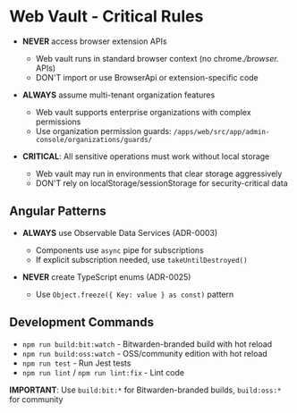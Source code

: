 # Web Vault - Critical Rules

- **NEVER** access browser extension APIs
  - Web vault runs in standard browser context (no chrome._/browser._ APIs)
  - DON'T import or use BrowserApi or extension-specific code

- **ALWAYS** assume multi-tenant organization features
  - Web vault supports enterprise organizations with complex permissions
  - Use organization permission guards: `/apps/web/src/app/admin-console/organizations/guards/`

- **CRITICAL**: All sensitive operations must work without local storage
  - Web vault may run in environments that clear storage aggressively
  - DON'T rely on localStorage/sessionStorage for security-critical data

## Angular Patterns

- **ALWAYS** use Observable Data Services (ADR-0003)
  - Components use `async` pipe for subscriptions
  - If explicit subscription needed, use `takeUntilDestroyed()`

- **NEVER** create TypeScript enums (ADR-0025)
  - Use `Object.freeze({ Key: value } as const)` pattern

## Development Commands

- `npm run build:bit:watch` - Bitwarden-branded build with hot reload
- `npm run build:oss:watch` - OSS/community edition with hot reload
- `npm run test` - Run Jest tests
- `npm run lint` / `npm run lint:fix` - Lint code

**IMPORTANT**: Use `build:bit:*` for Bitwarden-branded builds, `build:oss:*` for community
